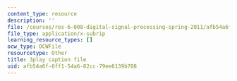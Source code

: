 ```yaml
---
content_type: resource
description: ''
file: /courses/res-6-008-digital-signal-processing-spring-2011/afb54a6f6ff154a682cc79ee6139b708_OQNR099y8mM.vtt
file_type: application/x-subrip
learning_resource_types: []
ocw_type: OCWFile
resourcetype: Other
title: 3play caption file
uid: afb54a6f-6ff1-54a6-82cc-79ee6139b708
---
```

